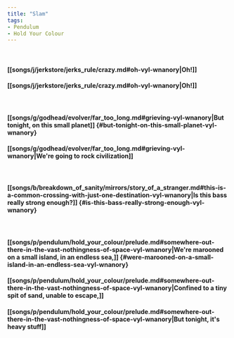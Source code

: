 ```yaml
---
title: "Slam"
tags:
- Pendulum
- Hold Your Colour
---
```

&nbsp;
#### [[songs/j/jerkstore/jerks_rule/crazy.md#oh-vyl-wnanory|Oh!]]
#### [[songs/j/jerkstore/jerks_rule/crazy.md#oh-vyl-wnanory|Oh!]]
&nbsp;
#### [[songs/g/godhead/evolver/far_too_long.md#grieving-vyl-wnanory|But tonight, on this small planet]] {#but-tonight-on-this-small-planet-vyl-wnanory}
#### [[songs/g/godhead/evolver/far_too_long.md#grieving-vyl-wnanory|We're going to rock civilization]]
&nbsp;
#### [[songs/b/breakdown_of_sanity/mirrors/story_of_a_stranger.md#this-is-a-common-crossing-with-just-one-destination-vyl-wnanory|Is this bass really strong enough?]] {#is-this-bass-really-strong-enough-vyl-wnanory}
&nbsp;
#### [[songs/p/pendulum/hold_your_colour/prelude.md#somewhere-out-there-in-the-vast-nothingness-of-space-vyl-wnanory|We're marooned on a small island, in an endless sea,]] {#were-marooned-on-a-small-island-in-an-endless-sea-vyl-wnanory}
#### [[songs/p/pendulum/hold_your_colour/prelude.md#somewhere-out-there-in-the-vast-nothingness-of-space-vyl-wnanory|Confined to a tiny spit of sand, unable to escape,]]
#### [[songs/p/pendulum/hold_your_colour/prelude.md#somewhere-out-there-in-the-vast-nothingness-of-space-vyl-wnanory|But tonight, it's heavy stuff]]
